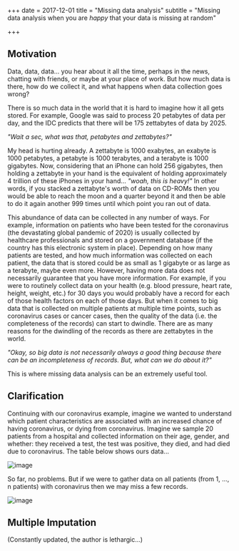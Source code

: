 +++
date = 2017-12-01
title = "Missing data analysis"
subtitle = "Missing data analysis when you are *happy* that your data is missing at random"

+++

## Motivation

Data, data, data... you hear about it all the time, perhaps in the news, chatting with friends, or maybe at your place of work. But how much data is there, how do we collect it, and what happens when data collection goes wrong?

There is so much data in the world that it is hard to imagine how it all gets stored. For example, Google was said to process 20 petabytes of data per day, and the IDC predicts that there will be 175 zettabytes of data by 2025.

*"Wait a sec, what was that, petabytes and zettabytes?"*

My head is hurting already. A zettabyte is 1000 exabytes, an exabyte is 1000 petabytes, a petabyte is 1000 terabytes, and a terabyte is 1000 gigabytes. Now, considering that an iPhone can hold 256 gigabytes, then holding a zettabyte in your hand is the equivalent of holding approximately 4 trillion of these iPhones in your hand... *"woah, this is heavy!"* In other words, if you stacked a zettabyte's worth of data on CD-ROMs then you would be able to reach the moon and a quarter beyond it and then be able to do it again another 999 times until which point you ran out of data.  

This abundance of data can be collected in any number of ways. For example, information on patients who have been tested for the coronavirus (the devastating global pandemic of 2020) is usually collected by healthcare professionals and stored on a government database (if the country has this electronic system in place). Depending on how many patients are tested, and how much information was collected on each patient, the data that is stored could be as small as 1 gigabyte or as large as a terabyte, maybe even more. However, having more data does not necessarily guarantee that you have more information. For example, if you were to routinely collect data on your health (e.g. blood pressure, heart rate, height, weight, etc.) for 30 days you would probably have a record for each of those health factors on each of those days. But when it comes to big data that is collected on multiple patients at multiple time points, such as coronavirus cases or cancer cases, then the quality of the data (i.e. the completeness of the records) can start to dwindle. There are as many reasons for the dwindling of the records as there are zettabytes in the world.

*"Okay, so big data is not necessarily always a good thing because there can be an incompleteness of records. But, what can we do about it?"*

This is where missing data analysis can be an extremely useful tool.

## Clarification

Continuing with our coronavirus example, imagine we wanted to understand which patient characteristics are associated with an increased chance of having coronavirus, or dying from coronavirus. Imagine we sample 20 patients from a hospital and collected information on their age, gender, and whether: they received a test, the test was positive, they died, and had died due to coronavirus. The table below shows ours data...

![image](https://user-images.githubusercontent.com/33094651/79448285-14187780-7fd9-11ea-8680-24161a1c9937.png)

So far, no problems. But if we were to gather data on all patients (from 1, ..., n patients) with coronavirus then we may miss a few records.

![image](https://user-images.githubusercontent.com/33094651/79450586-f9480200-7fdc-11ea-8094-75dda28598ab.png)

## Multiple Imputation


(Constantly updated, the author is lethargic...)
